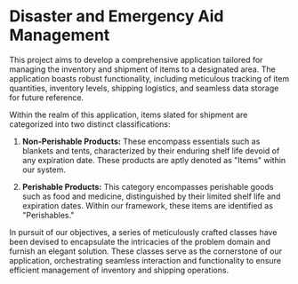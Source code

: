# Disaster and Emergency Aid Management
This project aims to develop a comprehensive application tailored for managing the inventory and shipment of items to a designated area. The application boasts robust functionality, including meticulous tracking of item quantities, inventory levels, shipping logistics, and seamless data storage for future reference.

Within the realm of this application, items slated for shipment are categorized into two distinct classifications:

1. **Non-Perishable Products:** These encompass essentials such as blankets and tents, characterized by their enduring shelf life devoid of any expiration date. These products are aptly denoted as "Items" within our system.

2. **Perishable Products:** This category encompasses perishable goods such as food and medicine, distinguished by their limited shelf life and expiration dates. Within our framework, these items are identified as "Perishables."

In pursuit of our objectives, a series of meticulously crafted classes have been devised to encapsulate the intricacies of the problem domain and furnish an elegant solution. These classes serve as the cornerstone of our application, orchestrating seamless interaction and functionality to ensure efficient management of inventory and shipping operations.
